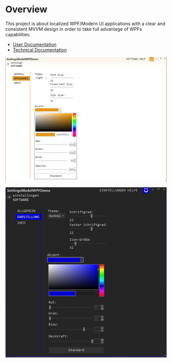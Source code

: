 # Overview

This project is about localized WPF/Modern UI applications with a clear and consistent MVVM design in order to take full advantage of WPFs capabilities.

* [User Documentation](User_Documentation)
* [Technical Documentation](Technical_Documentation)

![](Documentation_Step3.png)

![](Documentation_Step6.png)
